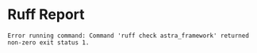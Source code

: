 # Ruff Report

```
Error running command: Command 'ruff check astra_framework' returned non-zero exit status 1.
```
